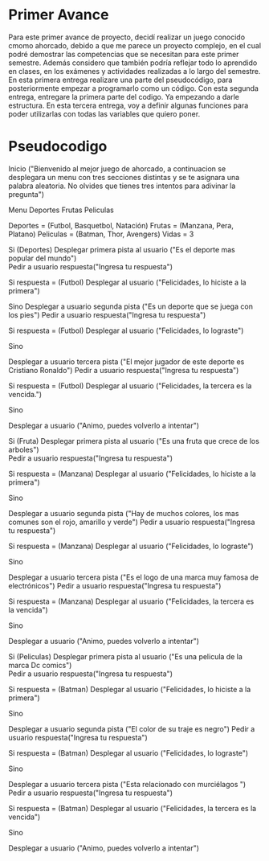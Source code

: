 # Primer Avance

Para este primer avance de proyecto, decidí realizar un juego conocido cmomo ahorcado, debido a que me parece un proyecto complejo, en el cual podré demostrar las competencias que se necesitan para este primer semestre. Además considero que también podría reflejar todo lo aprendido en clases, en los exámenes y actividades realizadas a lo largo del semestre. En esta primera entrega realizare una parte del pseudocódigo, para posteriormente empezar a programarlo como un código.
Con esta segunda entrega, entregare la primera parte del codigo. Ya empezando a darle estructura. En esta tercera entrega, voy a definir algunas funciones para poder utilizarlas con todas las variables que quiero poner.

# Pseudocodigo
Inicio
("Bienvenido al mejor juego de ahorcado, a continuacion se desplegara un menu con tres secciones distintas y se te asignara una palabra aleatoria. No olvides que tienes tres intentos para adivinar la pregunta")

Menu
Deportes
Frutas
Peliculas

Deportes = (Futbol, Basquetbol, Natación)
Frutas = (Manzana, Pera, Platano)
Peliculas = (Batman, Thor, Avengers)
Vidas = 3

Si (Deportes)
  Desplegar primera pista al usuario ("Es el deporte mas popular del mundo")  
Pedir a usuario respuesta("Ingresa tu respuesta")

Si respuesta = (Futbol)
  Desplegar al usuario ("Felicidades, lo hiciste a la primera")
  
Sino
  Desplegar a usuario segunda pista ("Es un deporte que se juega con los pies")
  Pedir a usuario respuesta("Ingresa tu respuesta")
  
Si respuesta = (Futbol)
  Desplegar al usuario ("Felicidades, lo lograste")
  
Sino

  Desplegar a usuario tercera pista ("El mejor jugador de este deporte es Cristiano Ronaldo")
  Pedir a usuario respuesta("Ingresa tu respuesta")
  
 Si respuesta = (Futbol)
  Desplegar al usuario ("Felicidades, la tercera es la vencida.")
  
 Sino
 
  Desplegar a usuario ("Animo, puedes volverlo a intentar")
 
 Si (Fruta)
  Desplegar primera pista al usuario ("Es una fruta que crece de los arboles")  
Pedir a usuario respuesta("Ingresa tu respuesta")

Si respuesta = (Manzana)
  Desplegar al usuario ("Felicidades, lo hiciste a la primera")
  
Sino

  Desplegar a usuario segunda pista ("Hay de muchos colores, los mas comunes son el rojo, amarillo y verde")
  Pedir a usuario respuesta("Ingresa tu respuesta")
  
Si respuesta = (Manzana)
  Desplegar al usuario ("Felicidades, lo lograste")
  
Sino

  Desplegar a usuario tercera pista ("Es el logo de una marca muy famosa de electrónicos")
  Pedir a usuario respuesta("Ingresa tu respuesta")
  
 Si respuesta = (Manzana)
  Desplegar al usuario ("Felicidades, la tercera es la vencida")
  
 Sino
 
  Desplegar a usuario ("Animo, puedes volverlo a intentar")
  
  Si (Peliculas)
  Desplegar primera pista al usuario ("Es una pelicula de la marca Dc comics")  
Pedir a usuario respuesta("Ingresa tu respuesta")

Si respuesta = (Batman)
  Desplegar al usuario ("Felicidades, lo hiciste a la primera")
  
Sino

  Desplegar a usuario segunda pista ("El color de su traje es negro")
  Pedir a usuario respuesta("Ingresa tu respuesta")
  
Si respuesta = (Batman)
  Desplegar al usuario ("Felicidades, lo lograste")
  
Sino

  Desplegar a usuario tercera pista ("Esta relacionado con murciélagos ")
  Pedir a usuario respuesta("Ingresa tu respuesta")
  
 Si respuesta = (Batman)
  Desplegar al usuario ("Felicidades, la tercera es la vencida")
  
 Sino
 
  Desplegar a usuario ("Animo, puedes volverlo a intentar")
